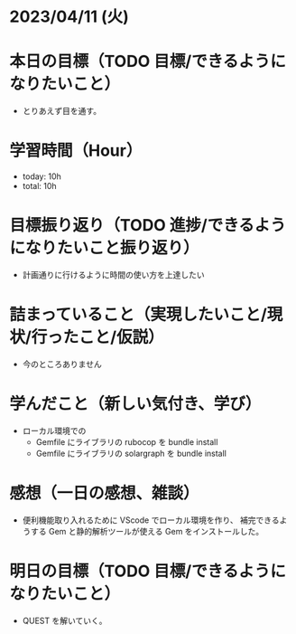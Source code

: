 # 2023/04/11 (火)

# 本日の目標（TODO 目標/できるようになりたいこと）

- とりあえず目を通す。

# 学習時間（Hour）

- today: 10h
- total: 10h

# 目標振り返り（TODO 進捗/できるようになりたいこと振り返り）

- 計画通りに行けるように時間の使い方を上達したい

# 詰まっていること（実現したいこと/現状/行ったこと/仮説）

- 今のところありません

# 学んだこと（新しい気付き、学び）

- ローカル環境での
  - Gemfile にライブラリの rubocop を bundle install
  - Gemfile にライブラリの solargraph を bundle install

# 感想（一日の感想、雑談）

- 便利機能取り入れるために VScode でローカル環境を作り、
  補完できるようする Gem と静的解析ツールが使える Gem をインストールした。

# 明日の目標（TODO 目標/できるようになりたいこと）

- QUEST を解いていく。
